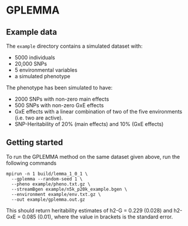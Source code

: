 # GPLEMMA

## Example data
The `example` directory contains a simulated dataset with:

- 5000 individuals
- 20,000 SNPs
- 5 environmental variables
- a simulated phenotype

The phenotype has been simulated to have:

- 2000 SNPs with non-zero main effects
- 500 SNPs with non-zero GxE effects
- GxE effects with a linear combination of two of the five environments (i.e. two are active).
- SNP-Heritability of 20% (main effects) and 10% (GxE effects)

## Getting started
To run the GPLEMMA method on the same dataset given above, run the following commands
```
mpirun -n 1 build/lemma_1_0_1 \
  --gplemma --random-seed 1 \
  --pheno example/pheno.txt.gz \
  --streamBgen example/n5k_p20k_example.bgen \
  --environment example/env.txt.gz \
  --out example/gplemma.out.gz
```
This should return heritability estimates of h2-G = 0.229 (0.028) and h2-GxE = 0.085 (0.01), where the value in brackets is the standard error.



